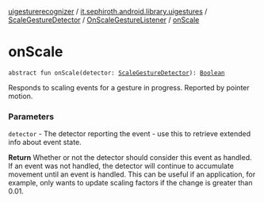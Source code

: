 [uigesturerecognizer](../../../index.md) / [it.sephiroth.android.library.uigestures](../../index.md) / [ScaleGestureDetector](../index.md) / [OnScaleGestureListener](index.md) / [onScale](./on-scale.md)

# onScale

`abstract fun onScale(detector: `[`ScaleGestureDetector`](../index.md)`): `[`Boolean`](https://kotlinlang.org/api/latest/jvm/stdlib/kotlin/-boolean/index.html)

Responds to scaling events for a gesture in progress.
Reported by pointer motion.

### Parameters

`detector` - The detector reporting the event - use this to
retrieve extended info about event state.

**Return**
Whether or not the detector should consider this event
as handled. If an event was not handled, the detector
will continue to accumulate movement until an event is
handled. This can be useful if an application, for example,
only wants to update scaling factors if the change is
greater than 0.01.

